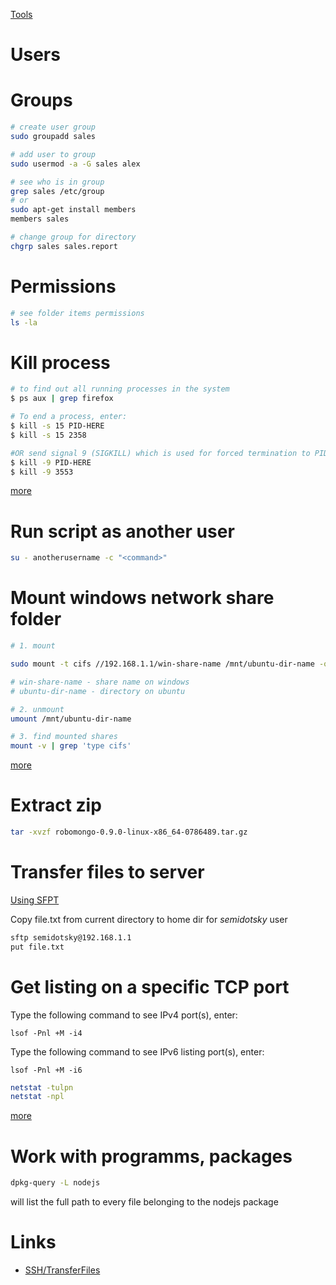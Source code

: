 [Tools](linux-tools)

# Users

# Groups
```bash
# create user group
sudo groupadd sales

# add user to group
sudo usermod -a -G sales alex

# see who is in group
grep sales /etc/group
# or
sudo apt-get install members
members sales

# change group for directory
chgrp sales sales.report
```


# Permissions


```bash
# see folder items permissions
ls -la
```


# Kill process

```bash
# to find out all running processes in the system
$ ps aux | grep firefox

# To end a process, enter:
$ kill -s 15 PID-HERE
$ kill -s 15 2358

#OR send signal 9 (SIGKILL) which is used for forced termination to PID 3553:
$ kill -9 PID-HERE
$ kill -9 3553
```
[more](https://www.cyberciti.biz/faq/stop-process-ubuntu-linux-command/)

# Run script as another user

```bash
su - anotherusername -c "<command>"

```

# Mount windows network share folder

```bash
# 1. mount

sudo mount -t cifs //192.168.1.1/win-share-name /mnt/ubuntu-dir-name -o username=USERNAME,password=PASSWORD,iocharset=utf8,sec=ntlm

# win-share-name - share name on windows
# ubuntu-dir-name - directory on ubuntu

# 2. unmount
umount /mnt/ubuntu-dir-name

# 3. find mounted shares
mount -v | grep 'type cifs'

```
[more](https://wiki.ubuntu.com/MountWindowsSharesPermanently)

# Extract zip

```bash
tar -xvzf robomongo-0.9.0-linux-x86_64-0786489.tar.gz
```

# Transfer files to server

[Using SFPT](https://www.computerhope.com/unix/sftp.htm)

Copy file.txt from current directory to home dir for *semidotsky* user
```bash
sftp semidotsky@192.168.1.1
put file.txt
```

# Get listing on a specific TCP port

Type the following command to see IPv4 port(s), enter: 

`lsof -Pnl +M -i4`

Type the following command to see IPv6 listing port(s), enter: 

`lsof -Pnl +M -i6`

```bash
netstat -tulpn
netstat -npl
```

[more](https://www.cyberciti.biz/faq/find-out-which-service-listening-specific-port/)

# Work with programms, packages


```bash
dpkg-query -L nodejs
```
will list the full path to every file belonging to the nodejs package

# Links

* [SSH/TransferFiles](https://help.ubuntu.com/community/SSH/TransferFiles)
